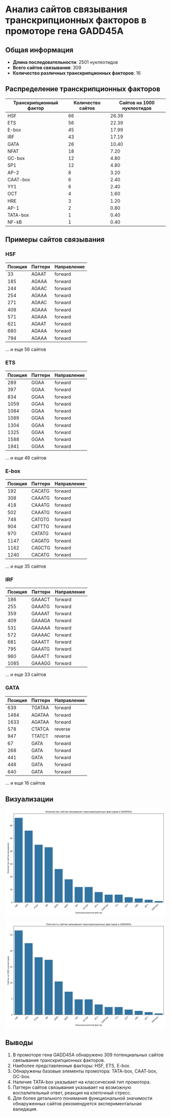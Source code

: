 # Анализ сайтов связывания транскрипционных факторов в промоторе гена GADD45A

## Общая информация

* **Длина последовательности**: 2501 нуклеотидов
* **Всего сайтов связывания**: 309
* **Количество различных транскрипционных факторов**: 16

## Распределение транскрипционных факторов

| Транскрипционный фактор | Количество сайтов | Сайтов на 1000 нуклеотидов |
|--------------------------|-------------------|------------------------------|
| HSF | 66 | 26.39 |
| ETS | 56 | 22.39 |
| E-box | 45 | 17.99 |
| IRF | 43 | 17.19 |
| GATA | 26 | 10.40 |
| NFAT | 18 | 7.20 |
| GC-box | 12 | 4.80 |
| SP1 | 12 | 4.80 |
| AP-2 | 8 | 3.20 |
| CAAT-box | 6 | 2.40 |
| YY1 | 6 | 2.40 |
| OCT | 4 | 1.60 |
| HRE | 3 | 1.20 |
| AP-1 | 2 | 0.80 |
| TATA-box | 1 | 0.40 |
| NF-kB | 1 | 0.40 |

## Примеры сайтов связывания

### HSF

| Позиция | Паттерн | Направление |
|---------|---------|-------------|
| 33 | AGAAT | forward |
| 185 | AGAAA | forward |
| 244 | AGAAC | forward |
| 254 | AGAAA | forward |
| 271 | AGAAC | forward |
| 408 | AGAAA | forward |
| 571 | AGAAA | forward |
| 621 | AGAAT | forward |
| 680 | AGAAA | forward |
| 794 | AGAAA | forward |

... и еще 56 сайтов

### ETS

| Позиция | Паттерн | Направление |
|---------|---------|-------------|
| 289 | GGAA | forward |
| 397 | GGAA | forward |
| 834 | GGAA | forward |
| 1059 | GGAA | forward |
| 1084 | GGAA | forward |
| 1089 | GGAA | forward |
| 1304 | GGAA | forward |
| 1325 | GGAA | forward |
| 1588 | GGAA | forward |
| 1941 | GGAA | forward |

... и еще 46 сайтов

### E-box

| Позиция | Паттерн | Направление |
|---------|---------|-------------|
| 192 | CACATG | forward |
| 308 | CAAATG | forward |
| 418 | CAAATG | forward |
| 502 | CAAATG | forward |
| 748 | CATGTG | forward |
| 904 | CATTTG | forward |
| 970 | CATATG | forward |
| 1147 | CAGATG | forward |
| 1162 | CAGCTG | forward |
| 1240 | CACATG | forward |

... и еще 35 сайтов

### IRF

| Позиция | Паттерн | Направление |
|---------|---------|-------------|
| 186 | GAAACT | forward |
| 255 | GAAATG | forward |
| 359 | GAAAAT | forward |
| 409 | GAAAGA | forward |
| 531 | GAAAAA | forward |
| 572 | GAAAAC | forward |
| 681 | GAAATT | forward |
| 795 | GAAATG | forward |
| 960 | GAAATT | forward |
| 1085 | GAAAGG | forward |

... и еще 33 сайтов

### GATA

| Позиция | Паттерн | Направление |
|---------|---------|-------------|
| 639 | TGATAA | forward |
| 1484 | AGATAA | forward |
| 1633 | AGATAA | forward |
| 578 | CTATCA | reverse |
| 947 | TTATCT | reverse |
| 67 | GATA | forward |
| 268 | GATA | forward |
| 441 | GATA | forward |
| 448 | GATA | forward |
| 640 | GATA | forward |

... и еще 16 сайтов

## Визуализации

![Количество сайтов связывания](GADD45A_tf_binding_sites_count.png)

![Плотность сайтов связывания](GADD45A_tf_binding_sites_density.png)

## Выводы

1. В промоторе гена GADD45A обнаружено 309 потенциальных сайтов связывания транскрипционных факторов.
2. Наиболее представленные факторы: HSF, ETS, E-box.
3. Обнаружены базовые элементы промотора: TATA-box, CAAT-box, GC-box.
4. Наличие TATA-box указывает на классический тип промотора.
5. Паттерн сайтов связывания указывает на возможную воспалительный ответ, реакция на клеточный стресс.
6. Для более детального понимания функциональной значимости обнаруженных сайтов рекомендуется экспериментальная валидация.
